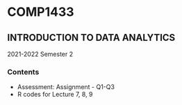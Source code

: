 # COMP1433
## INTRODUCTION TO DATA ANALYTICS
2021-2022 Semester 2
### Contents
- Assessment: Assignment - Q1-Q3
- R codes for Lecture 7, 8, 9
